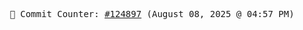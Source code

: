 <p align="center">
    <samp>
        📮 Commit Counter: <a href="https://github.com/Javascript-void0/Javascript-void0/commits/main">#124897</a> (August 08, 2025 @ 04:57 PM)
    </samp>
</p>